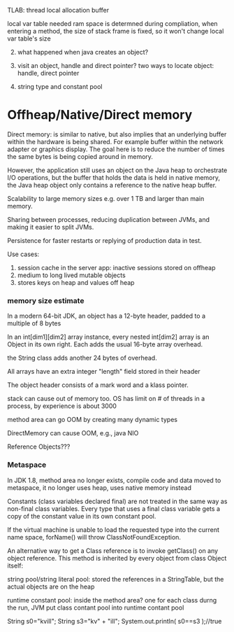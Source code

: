 TLAB: thread local allocation buffer

local var table needed ram space is determned during compliation, when entering a method, the size of stack frame is fixed, so it won't change local var table's size


2. what happened when java creates an object?

3. visit an object, handle and direct pointer?  two ways to locate object: handle, direct pointer

4. string type and constant pool

# Offheap/Native/Direct memory

Direct memory: is similar to native, but also implies that an underlying buffer within the hardware is being shared. For example buffer within the network adapter or graphics display. The goal here is to reduce the number of times the same bytes is being copied around in memory.

However, the application still uses an object on the Java heap to orchestrate I/O operations, but the buffer that holds the data is held in native memory, the Java heap object only contains a reference to the native heap buffer.

Scalability to large memory sizes e.g. over 1 TB and larger than main memory.

Sharing between processes, reducing duplication between JVMs, and making it easier to split JVMs.

Persistence for faster restarts or replying of production data in test.

Use cases:

1. session cache in the server app: inactive sessions stored on offheap
2. medium to long lived mutable objects
3. stores keys on heap and values off heap


### memory size estimate

In a modern 64-bit JDK, an object has a 12-byte header, padded to a multiple of 8 bytes

In an int[dim1][dim2] array instance, every nested int[dim2] array is an Object in its own right. Each adds the usual 16-byte array overhead.

the String class adds another 24 bytes of overhead.

All arrays have an extra integer "length" field stored in their header

The object header consists of a mark word and a klass pointer.

stack can cause out of memory too. OS has limit on # of threads in a process, by experience is about 3000

method area can go OOM by creating many dynamic types

DirectMemory can cause OOM, e.g., java NIO

Reference Objects???

### Metaspace
In JDK 1.8, method area no longer exists, compile code and data moved to metaspace, it no longer uses heap, uses native memory instead

Constants (class variables declared final) are not treated in the same way as non-final class variables. Every type that uses a final class variable gets a copy of the constant value in its own constant pool. 

If the virtual machine is unable to load the requested type into the current name space, forName() will throw ClassNotFoundException.

An alternative way to get a Class reference is to invoke getClass() on any object reference. This method is inherited by every object from class Object itself:

string pool/string literal pool: stored the references in a StringTable, but the actual objects are on the heap

runtime constant pool: inside the method area? one for each class durng the run, JVM put class contant pool into runtime contant pool


String s0="kvill";
String s3="kv" + "ill";
System.out.println( s0==s3 );//true


